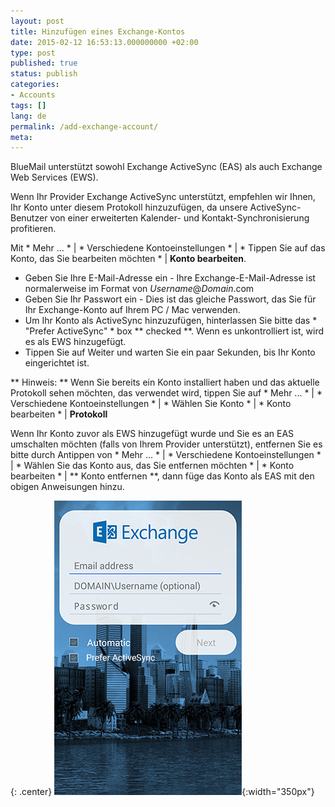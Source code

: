 ```yaml
---
layout: post
title: Hinzufügen eines Exchange-Kontos
date: 2015-02-12 16:53:13.000000000 +02:00
type: post
published: true
status: publish
categories:
- Accounts
tags: []
lang: de
permalink: /add-exchange-account/
meta:
---
```


BlueMail unterstützt sowohl Exchange ActiveSync (EAS) als auch Exchange Web Services (EWS).

Wenn Ihr Provider Exchange ActiveSync unterstützt, empfehlen wir Ihnen, Ihr Konto unter diesem Protokoll hinzuzufügen, da unsere ActiveSync-Benutzer von einer erweiterten Kalender- und Kontakt-Synchronisierung profitieren.

Mit * Mehr ... * \| * Verschiedene Kontoeinstellungen * \| * Tippen Sie auf das Konto, das Sie bearbeiten möchten * \| **Konto bearbeiten**.

* Geben Sie Ihre E-Mail-Adresse ein - Ihre Exchange-E-Mail-Adresse ist normalerweise im Format von *Username*@*Domain*.com
* Geben Sie Ihr Passwort ein - Dies ist das gleiche Passwort, das Sie für Ihr Exchange-Konto auf Ihrem PC / Mac verwenden.
* Um Ihr Konto als ActiveSync hinzuzufügen, hinterlassen Sie bitte das * "Prefer ActiveSync" * box ** checked **. Wenn es unkontrolliert ist, wird es als EWS hinzugefügt.
* Tippen Sie auf Weiter und warten Sie ein paar Sekunden, bis Ihr Konto eingerichtet ist.

** Hinweis: ** Wenn Sie bereits ein Konto installiert haben und das aktuelle Protokoll sehen möchten, das verwendet wird, tippen Sie auf * Mehr ... * \| * Verschiedene Kontoeinstellungen * \| * Wählen Sie Konto * \| * Konto bearbeiten * \| **Protokoll**

Wenn Ihr Konto zuvor als EWS hinzugefügt wurde und Sie es an EAS umschalten möchten (falls von Ihrem Provider unterstützt), entfernen Sie es bitte durch Antippen von * Mehr ... * \| * Verschiedene Kontoeinstellungen * \| * Wählen Sie das Konto aus, das Sie entfernen möchten * \| * Konto bearbeiten * \| ** Konto entfernen **, dann füge das Konto als EAS mit den obigen Anweisungen hinzu.

{: .center}
![](/assets/add_Exchange_new.png){:width="350px"}
